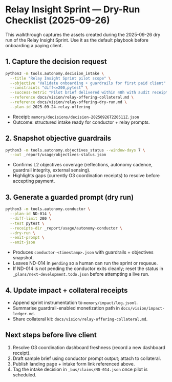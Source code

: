 # Relay Insight Sprint — Dry-Run Checklist (2025-09-26)

This walkthrough captures the assets created during the 2025-09-26 dry run of
the Relay Insight Sprint. Use it as the default playbook before onboarding a
paying client.

## 1. Capture the decision request
```bash
python3 -m tools.autonomy.decision_intake \
  --title "Relay Insight Sprint pilot scope" \
  --objective "Validate onboarding + guardrails for first paid client" \
  --constraints "diff<=200,pytest" \
  --success-metric "Pilot brief delivered within 48h with audit receipts" \
  --reference docs/vision/relay-offering-collateral.md \
  --reference docs/vision/relay-offering-dry-run.md \
  --plan-id 2025-09-24-relay-offering
```
- Receipt: `memory/decisions/decision-20250926T220511Z.json`
- Outcome: structured intake ready for conductor + relay prompts.

## 2. Snapshot objective guardrails
```bash
python3 -m tools.autonomy.objectives_status --window-days 7 \
  --out _report/usage/objectives-status.json
```
- Confirms L2 objectives coverage (reflections, autonomy cadence, guardrail
  integrity, external sensing).
- Highlights gaps (currently O3 coordination receipts) to resolve before
  accepting payment.

## 3. Generate a guarded prompt (dry run)
```bash
python3 -m tools.autonomy.conductor \
  --plan-id ND-014 \
  --diff-limit 200 \
  --test pytest \
  --receipts-dir _report/usage/autonomy-conductor \
  --dry-run \
  --emit-prompt \
  --emit-json
```
- Produces `conductor-<timestamp>.json` with guardrails + objectives snapshot.
- Leaves ND-014 in `pending` so a human can run the sprint or requeue.
- If ND-014 is not pending the conductor exits cleanly; reset the status in
  `_plans/next-development.todo.json` before attempting a live run.

## 4. Update impact + collateral receipts
- Append sprint instrumentation to `memory/impact/log.jsonl`.
- Summarise guardrail-enabled monetization path in
  `docs/vision/impact-ledger.md`.
- Share collateral kit: `docs/vision/relay-offering-collateral.md`.

## Next steps before live client
1. Resolve O3 coordination dashboard freshness (record a new dashboard receipt).
2. Draft sample brief using conductor prompt output; attach to collateral.
3. Publish landing page + intake form link referenced above.
4. Tag the intake decision in `_bus/claims/ND-014.json` once pilot is scheduled.
